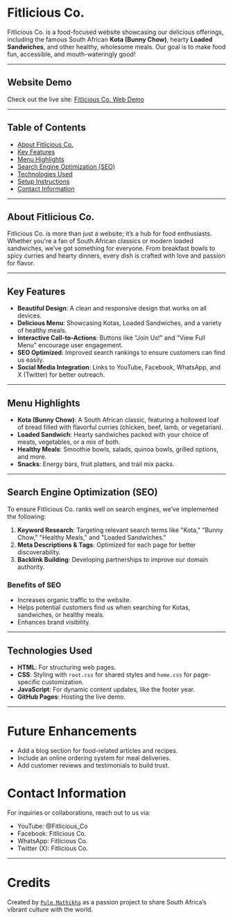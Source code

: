 # Fitlicious Co.

Fitlicious Co. is a food-focused website showcasing our delicious offerings, including the famous South African **Kota (Bunny Chow)**, hearty **Loaded Sandwiches**, and other healthy, wholesome meals. Our goal is to make food fun, accessible, and mouth-wateringly good!

---

## Website Demo

Check out the live site: [Fitlicious Co. Web Demo](https://theekingza.github.io/Fitilious_Co/index.html)

---

## Table of Contents

- [About Fitlicious Co.](#about-fitlicious-co)
- [Key Features](#key-features)
- [Menu Highlights](#menu-highlights)
- [Search Engine Optimization (SEO)](#search-engine-optimization-seo)
- [Technologies Used](#technologies-used)
- [Setup Instructions](#setup-instructions)
- [Contact Information](#contact-information)

---

## About Fitlicious Co.

Fitlicious Co. is more than just a website; it’s a hub for food enthusiasts. Whether you're a fan of South African classics or modern loaded sandwiches, we’ve got something for everyone. From breakfast bowls to spicy curries and hearty dinners, every dish is crafted with love and passion for flavor.

---

## Key Features

- **Beautiful Design**: A clean and responsive design that works on all devices.
- **Delicious Menu**: Showcasing Kotas, Loaded Sandwiches, and a variety of healthy meals.
- **Interactive Call-to-Actions**: Buttons like "Join Us!" and "View Full Menu" encourage user engagement.
- **SEO Optimized**: Improved search rankings to ensure customers can find us easily.
- **Social Media Integration**: Links to YouTube, Facebook, WhatsApp, and X (Twitter) for better outreach.

---

## Menu Highlights

- **Kota (Bunny Chow)**: A South African classic, featuring a hollowed loaf of bread filled with flavorful curries (chicken, beef, lamb, or vegetarian).
- **Loaded Sandwich**: Hearty sandwiches packed with your choice of meats, vegetables, or a mix of both.
- **Healthy Meals**: Smoothie bowls, salads, quinoa bowls, grilled options, and more.
- **Snacks**: Energy bars, fruit platters, and trail mix packs.

---

## Search Engine Optimization (SEO)

To ensure Fitlicious Co. ranks well on search engines, we’ve implemented the following:

1. **Keyword Research**: Targeting relevant search terms like "Kota," "Bunny Chow," "Healthy Meals," and "Loaded Sandwiches."
2. **Meta Descriptions & Tags**: Optimized for each page for better discoverability.
3. **Backlink Building**: Developing partnerships to improve our domain authority.

### Benefits of SEO
- Increases organic traffic to the website.
- Helps potential customers find us when searching for Kotas, sandwiches, or healthy meals.
- Enhances brand visibility.

---

## Technologies Used

- **HTML**: For structuring web pages.
- **CSS**: Styling with `root.css` for shared styles and `home.css` for page-specific customization.
- **JavaScript**: For dynamic content updates, like the footer year.
- **GitHub Pages**: Hosting the live demo.

---

# Future Enhancements
* Add a blog section for food-related articles and recipes.
* Include an online ordering system for meal deliveries.
* Add customer reviews and testimonials to build trust.

# Contact Information
For inquiries or collaborations, reach out to us via:

* YouTube: @Fitlicious_Co
* Facebook: Fitlicious Co.
* WhatsApp: Fitlicious Co.
* Twitter (X): Fitlicious Co.

---

# Credits
Created by [`Pule Mathikha`](https://github.com/theekingza) as a passion project to share South Africa’s vibrant culture with the world.